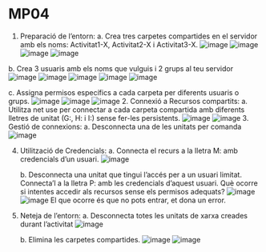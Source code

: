 # MP04
1. Preparació de l’entorn:
   a. Crea tres carpetes compartides en el servidor amb els noms:
  Activitat1-X, Activitat2-X i Activitat3-X.
  ![image](https://github.com/user-attachments/assets/3f6912ea-ee8a-4170-9de5-6e384fa38f1b)
  ![image](https://github.com/user-attachments/assets/cf14dba6-c9de-4c2a-a2fb-d3030fc683c5)
  ![image](https://github.com/user-attachments/assets/ff51e4e3-0887-4c3e-bd8d-5de089aed29b)
  ![image](https://github.com/user-attachments/assets/5b76c439-e979-43f2-8e6a-622108c2cb20)

  b. Crea 3 usuaris amb els noms que vulguis i 2 grups al teu servidor
  ![image](https://github.com/user-attachments/assets/1412de50-2831-448c-89af-4585eaab1102)
  ![image](https://github.com/user-attachments/assets/a04ebb7d-e775-4078-9989-708c18723245)
  ![image](https://github.com/user-attachments/assets/0bcd1310-07dd-4fcd-ba12-18318f1027af)
  ![image](https://github.com/user-attachments/assets/1dac5bf5-dd08-440a-890e-80e2f41500cf)
  ![image](https://github.com/user-attachments/assets/db067169-da4e-4e4c-a6c9-adce66a8a4c1)

  
  c. Assigna permisos específics a cada carpeta per diferents usuaris o
  grups.
  ![image](https://github.com/user-attachments/assets/13b4f29e-ac6f-42f1-85c7-46594a183fc4)
  ![image](https://github.com/user-attachments/assets/3bd044c8-18e7-4fa4-86b6-062a65bcf6a3)
  ![image](https://github.com/user-attachments/assets/67db6833-444c-43ff-9aa5-704f30edce18)
2. Connexió a Recursos compartits:
  a. Utilitza net use per connectar a cada carpeta compartida amb
  diferents lletres de unitat (G:, H: i I:) sense fer-les persistents.
  ![image](https://github.com/user-attachments/assets/d4eabc1a-7ca4-4763-baed-422cde371bd8)
   ![image](https://github.com/user-attachments/assets/bd0d6ca6-6ad9-4f38-b840-ea2f133ca500)
3. Gestió de connexions:
   a. Desconnecta una de les unitats per comanda
   ![image](https://github.com/user-attachments/assets/ba16f58c-ffd2-41b2-afb2-c21c6730fba8)

4. Utilització de Credencials:
   a. Connecta el recurs a la lletra M: amb credencials d’un usuari.
   ![image](https://github.com/user-attachments/assets/914f1e95-c604-4a82-a8c0-28dba6a642cd)

   b. Desconnecta una unitat que tingui l’accés per a un usuari limitat.
   Connecta’l a la lletra P: amb les credencials d’aquest usuari. Què
   ocorre si intentes accedir als recursos sense els permisos
   adequats?
   ![image](https://github.com/user-attachments/assets/502d13af-7b33-41a8-85f7-1007fd387af2)
   ![image](https://github.com/user-attachments/assets/4cdca638-9e49-4ab7-91ac-bc3804bc1480)
   El que ocorre és que no pots entrar, et dona un error.
6. Neteja de l’entorn:
   a. Desconnecta totes les unitats de xarxa creades durant l’activitat
   ![image](https://github.com/user-attachments/assets/f8b8945f-baab-4c9a-b015-e893332a1a70)
   
   b. Elimina les carpetes compartides.
   ![image](https://github.com/user-attachments/assets/d5f26685-609a-4f45-b8bb-5f23e79ed4e6)
   ![image](https://github.com/user-attachments/assets/b57573c6-577b-4082-9810-05d889f12e91)
   
